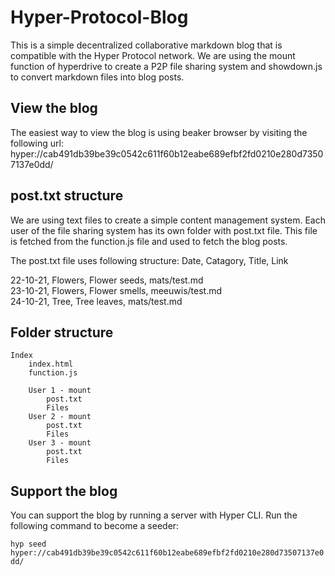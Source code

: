 # Hyper-Protocol-Blog

This is a simple decentralized collaborative markdown blog that is compatible with the Hyper Protocol network.
We are using the mount function of hyperdrive to create a P2P file sharing system and showdown.js to convert markdown files into blog posts.

## View the blog

The easiest way to view the blog is using beaker browser by visiting the following url: hyper://cab491db39be39c0542c611f60b12eabe689efbf2fd0210e280d73507137e0dd/

## post.txt structure

We are using text files to create a simple content management system.
Each user of the file sharing system has its own folder with post.txt file.
This file is fetched from the function.js file and used to fetch the blog posts.

The post.txt file uses following structure: Date, Catagory, Title, Link  

22-10-21, Flowers, Flower seeds, mats/test.md  
23-10-21, Flowers, Flower smells, meeuwis/test.md  
24-10-21, Tree, Tree leaves, mats/test.md  


## Folder structure

    Index
        index.html
        function.js

        User 1 - mount
            post.txt
            Files
        User 2 - mount
            post.txt
            Files
        User 3 - mount
            post.txt
            Files

## Support the blog

You can support the blog by running a server with Hyper CLI.
Run the following command to become a seeder: 

`hyp seed hyper://cab491db39be39c0542c611f60b12eabe689efbf2fd0210e280d73507137e0dd/`

